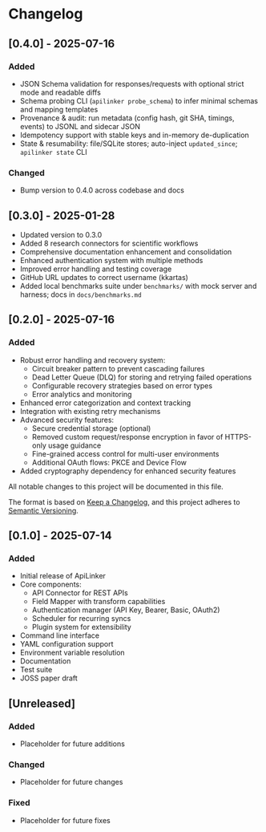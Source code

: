 # Changelog

## [0.4.0] - 2025-07-16

### Added
- JSON Schema validation for responses/requests with optional strict mode and readable diffs
- Schema probing CLI (`apilinker probe_schema`) to infer minimal schemas and mapping templates
- Provenance & audit: run metadata (config hash, git SHA, timings, events) to JSONL and sidecar JSON
- Idempotency support with stable keys and in-memory de-duplication
- State & resumability: file/SQLite stores; auto-inject `updated_since`; `apilinker state` CLI

### Changed
- Bump version to 0.4.0 across codebase and docs

## [0.3.0] - 2025-01-28

- Updated version to 0.3.0
- Added 8 research connectors for scientific workflows
- Comprehensive documentation enhancement and consolidation
- Enhanced authentication system with multiple methods
- Improved error handling and testing coverage
- GitHub URL updates to correct username (kkartas)
- Added local benchmarks suite under `benchmarks/` with mock server and harness; docs in `docs/benchmarks.md`

## [0.2.0] - 2025-07-16

### Added
- Robust error handling and recovery system:
  - Circuit breaker pattern to prevent cascading failures
  - Dead Letter Queue (DLQ) for storing and retrying failed operations
  - Configurable recovery strategies based on error types
  - Error analytics and monitoring
- Enhanced error categorization and context tracking
- Integration with existing retry mechanisms
- Advanced security features:
  - Secure credential storage (optional)
  - Removed custom request/response encryption in favor of HTTPS-only usage guidance
  - Fine-grained access control for multi-user environments
  - Additional OAuth flows: PKCE and Device Flow
- Added cryptography dependency for enhanced security features

All notable changes to this project will be documented in this file.

The format is based on [Keep a Changelog](https://keepachangelog.com/en/1.0.0/),
and this project adheres to [Semantic Versioning](https://semver.org/spec/v2.0.0.html).

## [0.1.0] - 2025-07-14

### Added
- Initial release of ApiLinker
- Core components:
  - API Connector for REST APIs
  - Field Mapper with transform capabilities
  - Authentication manager (API Key, Bearer, Basic, OAuth2)
  - Scheduler for recurring syncs
  - Plugin system for extensibility
- Command line interface
- YAML configuration support
- Environment variable resolution
- Documentation
- Test suite
- JOSS paper draft

## [Unreleased]

### Added
- Placeholder for future additions

### Changed
- Placeholder for future changes

### Fixed
- Placeholder for future fixes
